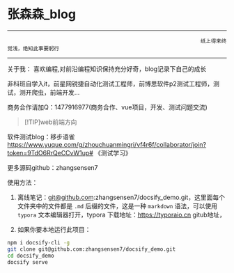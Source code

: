 <h1>张森森_blog</h1>

---

                                                                  纸上得来终觉浅，绝知此事要躬行

---
关于我：
喜欢编程,对前沿编程知识保持充分好奇，blog记录下自己的成长

非科班自学入it，前星网锐捷自动化测试工程师，前博思软件p2测试工程师，测试，测开爬虫，前端开发...

商务合作请加Q：1477916977(商务合作、vue项目，开发、测试问题交流)

>[!TIP]web前端方向       

软件测试blog：移步语雀 https://www.yuque.com/g/zhouchuanmingri/vf4r6f/collaborator/join?token=9TdO6RrQeCCvW1up# 《测试学习》    

更多源码github：zhangsensen7



使用方法：
1. 离线笔记：git@github.com:zhangsensen7/docsify_demo.git，这里面每个文件夹中的文件都是 `.md` 后缀的文件，这是一种 `markdown` 语法，可以使用 `typora` 文本编辑器打开，typora 下载地址：https://typoraio.cn
gitub地址，

2. 如果你要本地运行此项目：
```bash
npm i docsify-cli -g 
git clone git@github.com:zhangsensen7/docsify_demo.git
cd docsify_demo
docsify serve
```

